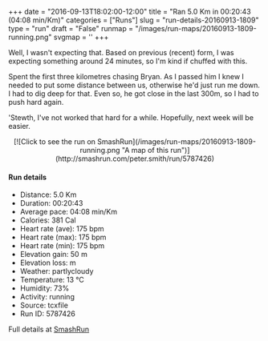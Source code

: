 +++
date = "2016-09-13T18:02:00-12:00"
title = "Ran 5.0 Km in 00:20:43 (04:08 min/Km)"
categories = ["Runs"]
slug = "run-details-20160913-1809"
type = "run"
draft = "False"
runmap = "/images/run-maps/20160913-1809-running.png"
svgmap = '<polyline points="92 79, 88 77, 85 77, 75 83, 72 89, 66 97, 58 96, 53 99, 46 100, 43 98, 50 83, 50 81, 41 77, 42 72, 42 66, 35 63, 24 61, 7 55, 12 39, 15 35, 16 34, 25 25, 45 8, 51 1, 61 0, 65 3, 63 6, 40 28, 31 35, 25 42, 25 40, 27 37, 44 23, 62 7, 65 4, 63 1, 59 0, 55 0, 51 1, 46 7, 39 11, 30 21, 17 33, 14 35, 11 44, 8 54, 7 56, 21 61, 32 63, 43 67, 44 71, 42 77, 50 79, 51 80, 45 91, 45 95, 43 97, 44 98, 46 99, 52 98, 58 95, 67 97, 75 83, 82 78, 86 77, 90 78, 91 77, 92 75">'
+++

Well, I wasn't expecting that. Based on previous (recent) form, I was expecting something around 24 minutes, so I'm kind if chuffed with this. 

Spent the first three kilometres chasing Bryan. As I passed him I knew I needed to put some distance between us, otherwise he'd just run me down. I had to dig deep for that. Even so, he got close in the last 300m, so I had to push hard again. 

'Stewth, I've not worked that hard for a while. Hopefully, next week will be easier. 

<!--more-->

<center>
[![Click to see the run on SmashRun](/images/run-maps/20160913-1809-running.png "A map of this run")](http://smashrun.com/peter.smith/run/5787426)
</center>

#### Run details

* Distance: 5.0 Km
* Duration: 00:20:43
* Average pace: 04:08 min/Km
* Calories: 381 Cal
* Heart rate (ave): 175 bpm
* Heart rate (max): 175 bpm
* Heart rate (min): 175 bpm
* Elevation gain: 50 m
* Elevation loss:  m
* Weather: partlycloudy
* Temperature: 13 &deg;C
* Humidity: 73%
* Activity: running
* Source: tcxfile
* Run ID: 5787426

Full details at [SmashRun](http://smashrun.com/peter.smith/run/5787426)